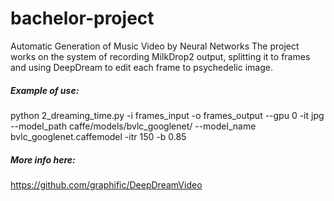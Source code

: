 # bachelor-project
Automatic Generation of Music Video by Neural Networks
The project works on the system of recording MilkDrop2 output, splitting it to frames and using DeepDream to edit each frame to psychedelic image.

##### Example of use:
python 2_dreaming_time.py -i frames_input -o frames_output --gpu 0 -it jpg --model_path caffe/models/bvlc_googlenet/ --model_name bvlc_googlenet.caffemodel -itr 150 -b 0.85

##### More info here:
https://github.com/graphific/DeepDreamVideo
